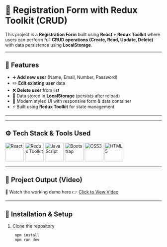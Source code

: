 # 📝 Registration Form with Redux Toolkit (CRUD)

This project is a **Registration Form** built using **React + Redux Toolkit** where users can perform full **CRUD operations (Create, Read, Update, Delete)** with data persistence using **LocalStorage**.

---

## 🚀 Features
- ➕ **Add new user** (Name, Email, Number, Password)
- ✏️ **Edit existing user** data
- ❌ **Delete user** from list
- 💾 Data stored in **LocalStorage** (persists after reload)
- 🎨 Modern styled UI with responsive form & data container
- ⚡ Built using **Redux Toolkit** for state management

---

---

## ⚙️ Tech Stack & Tools Used

<p align="left">
  <img src="https://cdn.jsdelivr.net/gh/devicons/devicon/icons/react/react-original-wordmark.svg" width="60" height="60" alt="React"/>
  <img src="https://cdn.jsdelivr.net/gh/devicons/devicon/icons/redux/redux-original.svg" width="60" height="60" alt="Redux Toolkit"/>
  <img src="https://cdn.jsdelivr.net/gh/devicons/devicon/icons/javascript/javascript-original.svg" width="60" height="60" alt="JavaScript"/>
  <img src="https://cdn.jsdelivr.net/gh/devicons/devicon/icons/bootstrap/bootstrap-original.svg" width="60" height="60" alt="Bootstrap"/>
  <img src="https://cdn.jsdelivr.net/gh/devicons/devicon/icons/css3/css3-original.svg" width="60" height="60" alt="CSS3"/>
  <img src="https://cdn.jsdelivr.net/gh/devicons/devicon/icons/html5/html5-original.svg" width="60" height="60" alt="HTML5"/>
</p>

---

## 🎥 Project Output (Video)

📌 Watch the working demo here 👉 [Click to View Video](https://drive.google.com/file/d/1nZL5zmnjMKihI52n0jzkJEHYPnQYZBvP/view?usp=sharing)

---

## 🔧 Installation & Setup
1. Clone the repository
   ```bash
    npm install 
    npm run dev